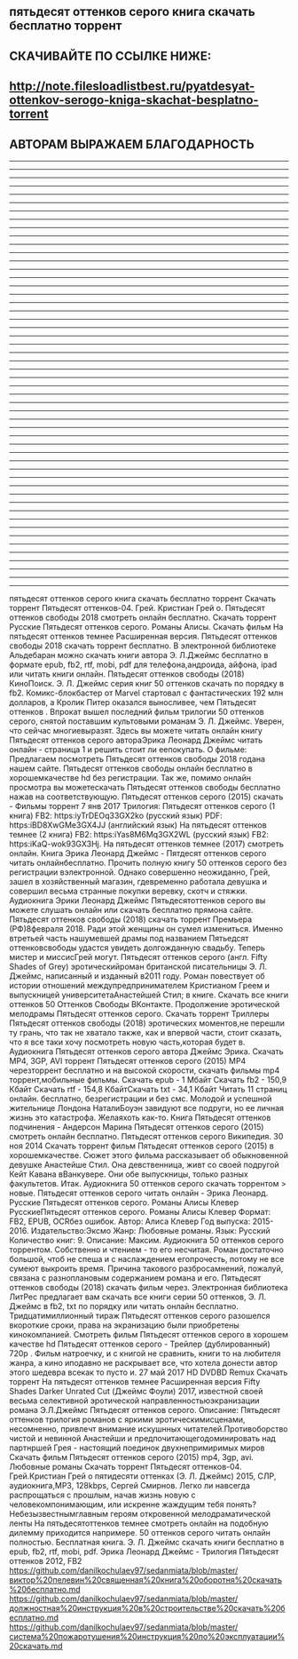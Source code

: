 пятьдесят оттенков серого книга скачать бесплатно торрент
--------------------------------------------------
СКАЧИВАЙТЕ ПО ССЫЛКЕ НИЖЕ:
--------------------------------------------------
http://note.filesloadlistbest.ru/pyatdesyat-ottenkov-serogo-kniga-skachat-besplatno-torrent
--------------------------------------------------
АВТОРАМ ВЫРАЖАЕМ БЛАГОДАРНОСТЬ
--------------------------------------------------
--------------------------------------------------
--------------------------------------------------
--------------------------------------------------
--------------------------------------------------
--------------------------------------------------
--------------------------------------------------
--------------------------------------------------
--------------------------------------------------
--------------------------------------------------
--------------------------------------------------
--------------------------------------------------
--------------------------------------------------
--------------------------------------------------
--------------------------------------------------
--------------------------------------------------
--------------------------------------------------
--------------------------------------------------
--------------------------------------------------
--------------------------------------------------
--------------------------------------------------
--------------------------------------------------
--------------------------------------------------
--------------------------------------------------
--------------------------------------------------
--------------------------------------------------
--------------------------------------------------
--------------------------------------------------
--------------------------------------------------
--------------------------------------------------
--------------------------------------------------
--------------------------------------------------
--------------------------------------------------
--------------------------------------------------
--------------------------------------------------
--------------------------------------------------
--------------------------------------------------
--------------------------------------------------
--------------------------------------------------
--------------------------------------------------
--------------------------------------------------
--------------------------------------------------
--------------------------------------------------
--------------------------------------------------
--------------------------------------------------
--------------------------------------------------
--------------------------------------------------
--------------------------------------------------
--------------------------------------------------
--------------------------------------------------
--------------------------------------------------
--------------------------------------------------
--------------------------------------------------
пятьдесят оттенков серого книга скачать бесплатно торрент Скачать торрент Пятьдесят оттенков-04. Грей. Кристиан Грей о. Пятьдесят оттенков свободы 2018 смотреть онлайн бесплатно. Скачать торрент Русские Пятьдесят оттенков серого. Романы Алисы. Скачать фильм На пятьдесят оттенков темнее Расширенная версия. Пятьдесят оттенков свободы 2018 скачать торрент бесплатно. В электронной библиотеке Альдебаран можно скачать книги автора Э. Л.Джеймс бесплатно в формате epub, fb2, rtf, mobi, pdf для телефона,андроида, айфона, ipad или читать книги онлайн. Пятьдесят оттенков свободы (2018)  КиноПоиск. Э. Л. Джеймс  серия книг 50 оттенков  скачать по порядку в fb2. Комикс-блокбастер от Marvel стартовал с фантастических 192 млн долларов, а Кролик Питер оказался выносливее, чем Пятьдесят оттенков . Впрокат вышел последний фильм трилогии 50 оттенков серого, снятой поставшим культовыми романам Э. Л. Джеймс. Уверен, что сейчас многиевыразят. Здесь вы можете читать онлайн книгу Пятьдесят оттенков серого автораЭрика Леонард Джеймс читать онлайн - страница 1 и решить стоит ли еепокупать. О фильме: Предлагаем посмотреть Пятьдесят оттенков свободы 2018 годана нашем сайте. Пятьдесят оттенков свободы онлайн бесплатно в хорошемкачестве hd без регистрации. Так же, помимо онлайн просмотра вы можетескачать Пятьдесят оттенков свободы бесплатно нажав на соответствующую. Пятьдесят оттенков серого (2015) скачать  - Фильмы торрент
7 янв 2017  Трилогия:  Пятьдесят оттенков серого (1 книга) FB2: https:iyTrDEOq33GX2ko (русский язык) PDF: https:iBD8XwGMe3GX4JJ (английский язык)  На пятьдесят оттенков темнее (2 книга) FB2: https:iYas8M6Mq3GX2WL (русский язык) FB2: https:iKaQ-wok93GX3Hj. На пятьдесят оттенков темнее (2017) смотреть онлайн. Книга Эрика Леонард Джеймс - Пятдесят оттенков серого читать онлайнбесплатно. Прочить полную книгу 50 оттенков серого без регистрации вэлектронной. Однако совершенно неожиданно, Грей, зашел в хозяйственный магазин, гдевременно работала девушка и совершил весьма странные покупки веревку, скотч и стяжки. Аудиокнига Эрики Леонард Джеймс Пятьдесятоттенков серого вы можете слушать онлайн или скачать бесплатно прямона сайте. Пятьдесят оттенков свободы (2018) скачать торрент Премьера (РФ)8февраля 2018.  Ради этой женщины он сумел измениться. Именно втретьей часть нашумевшей драмы под названием Пятьедсят оттенковсвободы удастся увидеть долгожданную свадьбу. Теперь мистер и миссисГрей могут. Пятьдесят оттенков серого (англ. Fifty Shades of Grey)  эротическийроман британской писательницы Э. Л. Джеймс, написанный и изданный в2011 году. Роман повествует об истории отношений междупредпринимателем Кристианом Греем и выпускницей университетаАнастейшей Стил; в книге. Скачать все книги оттенков  50 Оттенков Свободы  ВКонтакте. Продолжение эротической мелодрамы Пятьдесят оттенков серого. Скачать торрент  Триллеры  Пятьдесят оттенков свободы (2018) эротических моментов,не перешли ту грань, что так не хватало также, как и впервой части, стоит сказать, что я все таки хочу посмотреть новую часть,которая будет в. Аудиокнига Пятьдесят оттенков серого автора Джеймс Эрика. Скачать MP4, 3GP, AVI торрент Пятьдесят оттенков серого (2015) MP4 черезторрент бесплатно и на высокой скорости, скачать фильмы mp4 торрент,мобильные фильмы. Cкачать epub - 1 Мбайт Cкачать fb2 - 150,9 Кбайт Cкачать rtf - 154,8 КбайтCкачать txt - 34,1 Кбайт Читать 11 страниц онлайн. бесплатно, безрегистрации и без смс. Молодой и успешной жительнице Лондона НаталиБоуэн завидуют все подруги, но ее личная жизнь  это катастрофа. Желаяхоть как-то. Книга Пятьдесят оттенков подчинения - Андерсон Марина
Пятьдесят оттенков серого (2015) смотреть онлайн бесплатно. Пятьдесят оттенков серого  Википедия. 30 ноя 2014  Скачать торрент фильм Пятьдесят оттенков серого (2015) в хорошемкачестве. Сюжет этого фильма рассказывает об обыкновенной девушке Анастейше Стил. Она девственница, живт со своей подругой Кейт Кавана вВанкувере. Они обе выпускницы, только разных факультетов. Итак. Аудиокнига 50 оттенков серого скачать торрентом >  новые. Пятьдесят оттенков серого читать онлайн - Эрика Леонард. Русские Пятьдесят оттенков серого. Романы Алисы Клевер РусскиеПятьдесят оттенков серого. Романы Алисы Клевер Формат: FB2, EPUB, OCRбез ошибок. Автор: Алиса Клевер Год выпуска: 2015-2016. Издательство:Эксмо Жанр: Любовные романы. Язык: Русский Количество книг: 9. Описание: Максим. Аудиокнига 50 оттенков серого торрентом. Собственно и чтением - то его несчитая. Роман достаточно большой, чтоб не спеша и с наслаждением егопрочесть, потому не все сумеют выкроить время. Причина такового разбросамнений, пожалуй, связана с разноплановым содержанием романа и его. Пятьдесят оттенков свободы (2018) скачать фильм через. Электронная библиотека ЛитРес предлагает вам скачать все книги серии 50 оттенков, Э. Л. Джеймс в fb2, txt по порядку или читать онлайн бесплатно. Тридцатимиллионный тираж Пятьдесят оттенков серого разошелся вкороткие сроки, права на экранизацию были приобретены кинокомпанией. Смотреть фильм Пятьдесят оттенков серого в хорошем качестве hd Пятьдесят оттенков серого - Трейлер (дублированный) 720p . Фильм натроечку, и с книгой не сравнить, книги то на любителя жанра, а кино иподавно не раскрывает все, что хотела донести автор этого шедевра всекак то пусто и. 27 май 2017  HD DVDBD Remux  Скачать торрент На пятьдесят оттенков темнее Расширенная версия  Fifty Shades Darker Unrated Cut (Джеймс Фоули) 2017,  известной своей весьма селективной эротической направленностьюэкранизации романа Э.Л.Джеймс Пятьдесят оттенков серого. Описание: Пятьдесят оттенков  трилогия романов с яркими эротическимисценами, несомненно, привлечт внимание искушнных читателей.Противоборство чистой и невинной Анастейши и предпочитающегодоминировать над партнршей Грея - настоящий поединок двухнепримиримых миров
Скачать фильм Пятьдесят оттенков серого (2015) mp4, 3gp, avi. Любовные романы  Скачать торрент Пятьдесят оттенков-04. Грей.Кристиан Грей о пятидесяти оттенках (Э. Л. Джеймс) 2015, СЛР, аудиокнига,MP3, 128kbps, Сергей Смирнов. Легко ли навсегда распрощаться с прошлым, начав жизнь новую с человекомпонимающим, или искренне жаждущим тебя понять? Небезызвестнымглавным героям откровенной мелодраматической ленты На пятьдесятоттенков темнее смотреть онлайн на подобную дилемму приходится напримере. 50 оттенков серого читать онлайн полностью. Бесплатная книга. Э. Л. Джеймс  скачать книги бесплатно в epub, fb2, rtf, mobi, pdf. Эрика Леонард Джеймс - Трилогия Пятьдесят оттенков 2012, FB2
https://github.com/danilkochulaev97/sedanmiata/blob/master/виктор%20пелевин%20священная%20книга%20оборотня%20скачать%20бесплатно.md
https://github.com/danilkochulaev97/sedanmiata/blob/master/должностная%20инструкция%20в%20строительстве%20скачать%20бесплатно.md
https://github.com/danilkochulaev97/sedanmiata/blob/master/система%20пожаротушения%20инструкция%20по%20эксплуатации%20скачать.md